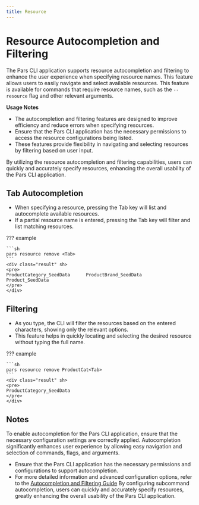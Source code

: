 ```yaml
---
title: Resource
---
```


# Resource Autocompletion and Filtering

The Pars CLI application supports resource autocompletion and filtering to enhance the user experience when specifying resource names. This feature allows users to easily navigate and select available resources. This feature is available for commands that require resource names, such as the `--resource` flag and other relevant arguments.

**Usage Notes**

* The autocompletion and filtering features are designed to improve efficiency and reduce errors when specifying resources.
* Ensure that the Pars CLI application has the necessary permissions to access the resource configurations being listed.
* These features provide flexibility in navigating and selecting resources by filtering based on user input.

By utilizing the resource autocompletion and filtering capabilities, users can quickly and accurately specify resources, enhancing the overall usability of the Pars CLI application.

## Tab Autocompletion

* When specifying a resource, pressing the Tab key will list and autocomplete available resources.
* If a partial resource name is entered, pressing the Tab key will filter and list matching resources.

??? example

    ```sh
    pars resource remove <Tab>
    ```
    <div class="result" sh>
    <pre>
    ProductCategory_SeedData      ProductBrand_SeedData     Product_SeedData
    </pre>
    </div>

## Filtering

* As you type, the CLI will filter the resources based on the entered characters, showing only the relevant options.
* This feature helps in quickly locating and selecting the desired resource without typing the full name.

??? example

    ```sh
    pars resource remove ProductCat<Tab>
    ```
    <div class="result" sh>
    <pre>
    ProductCategory_SeedData
    </pre>
    </div>



## Notes

To enable autocompletion for the Pars CLI application, ensure that the necessary configuration settings are correctly applied. Autocompletion significantly enhances user experience by allowing easy navigation and selection of commands, flags, and arguments.

* Ensure that the Pars CLI application has the necessary permissions and configurations to support autocompletion.
* For more detailed information and advanced configuration options, refer to the [Autocompletion and Filtering Guide][AutoCompletionAndFilteringGuide]
By configuring subcommand autocompletion, users can quickly and accurately specify resources, greatly enhancing the overall usability of the Pars CLI application.


<!-- Additional links -->
[AutoCompletionAndFilteringGuide]: /setup/configuration/configuration.md#auto-completion
